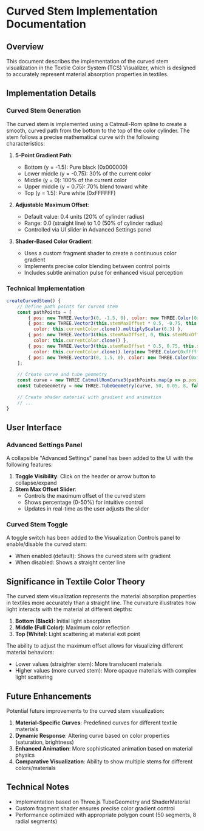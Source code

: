 # Curved Stem Implementation Documentation

## Overview
This document describes the implementation of the curved stem visualization in the Textile Color System (TCS) Visualizer, which is designed to accurately represent material absorption properties in textiles.

## Implementation Details

### Curved Stem Generation
The curved stem is implemented using a Catmull-Rom spline to create a smooth, curved path from the bottom to the top of the color cylinder. The stem follows a precise mathematical curve with the following characteristics:

1. **5-Point Gradient Path**:
   - Bottom (y = -1.5): Pure black (0x000000)
   - Lower middle (y = -0.75): 30% of the current color
   - Middle (y = 0): 100% of the current color
   - Upper middle (y = 0.75): 70% blend toward white
   - Top (y = 1.5): Pure white (0xFFFFFF)

2. **Adjustable Maximum Offset**:
   - Default value: 0.4 units (20% of cylinder radius)
   - Range: 0.0 (straight line) to 1.0 (50% of cylinder radius)
   - Controlled via UI slider in Advanced Settings panel

3. **Shader-Based Color Gradient**:
   - Uses a custom fragment shader to create a continuous color gradient
   - Implements precise color blending between control points
   - Includes subtle animation pulse for enhanced visual perception

### Technical Implementation

```javascript
createCurvedStem() {
    // Define path points for curved stem
    const pathPoints = [
        { pos: new THREE.Vector3(0, -1.5, 0), color: new THREE.Color(0x000000) },
        { pos: new THREE.Vector3(this.stemMaxOffset * 0.5, -0.75, this.stemMaxOffset * 0.5), 
          color: this.currentColor.clone().multiplyScalar(0.3) },
        { pos: new THREE.Vector3(this.stemMaxOffset, 0, this.stemMaxOffset), 
          color: this.currentColor.clone() },
        { pos: new THREE.Vector3(this.stemMaxOffset * 0.5, 0.75, this.stemMaxOffset * 0.5), 
          color: this.currentColor.clone().lerp(new THREE.Color(0xffffff), 0.7) },
        { pos: new THREE.Vector3(0, 1.5, 0), color: new THREE.Color(0xffffff) }
    ];
    
    // Create curve and tube geometry
    const curve = new THREE.CatmullRomCurve3(pathPoints.map(p => p.pos));
    const tubeGeometry = new THREE.TubeGeometry(curve, 50, 0.05, 8, false);
    
    // Create shader material with gradient and animation
    // ...
}
```

## User Interface

### Advanced Settings Panel
A collapsible "Advanced Settings" panel has been added to the UI with the following features:

1. **Toggle Visibility**: Click on the header or arrow button to collapse/expand
2. **Stem Max Offset Slider**:
   - Controls the maximum offset of the curved stem
   - Shows percentage (0-50%) for intuitive control
   - Updates in real-time as the user adjusts the slider

### Curved Stem Toggle
A toggle switch has been added to the Visualization Controls panel to enable/disable the curved stem:

- When enabled (default): Shows the curved stem with gradient
- When disabled: Shows a straight center line

## Significance in Textile Color Theory

The curved stem visualization represents the material absorption properties in textiles more accurately than a straight line. The curvature illustrates how light interacts with the material at different depths:

1. **Bottom (Black)**: Initial light absorption
2. **Middle (Full Color)**: Maximum color reflection
3. **Top (White)**: Light scattering at material exit point

The ability to adjust the maximum offset allows for visualizing different material behaviors:

- Lower values (straighter stem): More translucent materials
- Higher values (more curved stem): More opaque materials with complex light scattering

## Future Enhancements

Potential future improvements to the curved stem visualization:

1. **Material-Specific Curves**: Predefined curves for different textile materials
2. **Dynamic Response**: Altering curve based on color properties (saturation, brightness)
3. **Enhanced Animation**: More sophisticated animation based on material physics
4. **Comparative Visualization**: Ability to show multiple stems for different colors/materials

## Technical Notes

- Implementation based on Three.js TubeGeometry and ShaderMaterial
- Custom fragment shader ensures precise color gradient control
- Performance optimized with appropriate polygon count (50 segments, 8 radial segments)

